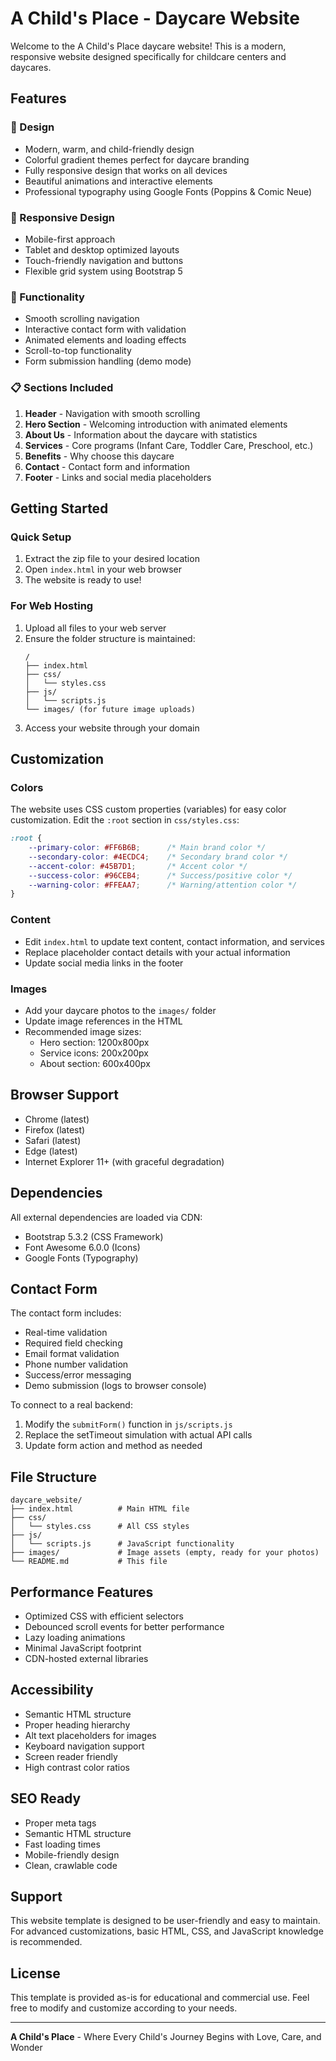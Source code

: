 # A Child's Place - Daycare Website

Welcome to the A Child's Place daycare website! This is a modern, responsive website designed specifically for childcare centers and daycares.

## Features

### 🎨 Design
- Modern, warm, and child-friendly design
- Colorful gradient themes perfect for daycare branding
- Fully responsive design that works on all devices
- Beautiful animations and interactive elements
- Professional typography using Google Fonts (Poppins & Comic Neue)

### 📱 Responsive Design
- Mobile-first approach
- Tablet and desktop optimized layouts
- Touch-friendly navigation and buttons
- Flexible grid system using Bootstrap 5

### 🚀 Functionality
- Smooth scrolling navigation
- Interactive contact form with validation
- Animated elements and loading effects
- Scroll-to-top functionality
- Form submission handling (demo mode)

### 📋 Sections Included
1. **Header** - Navigation with smooth scrolling
2. **Hero Section** - Welcoming introduction with animated elements
3. **About Us** - Information about the daycare with statistics
4. **Services** - Core programs (Infant Care, Toddler Care, Preschool, etc.)
5. **Benefits** - Why choose this daycare
6. **Contact** - Contact form and information
7. **Footer** - Links and social media placeholders

## Getting Started

### Quick Setup
1. Extract the zip file to your desired location
2. Open `index.html` in your web browser
3. The website is ready to use!

### For Web Hosting
1. Upload all files to your web server
2. Ensure the folder structure is maintained:
   ```
   /
   ├── index.html
   ├── css/
   │   └── styles.css
   ├── js/
   │   └── scripts.js
   └── images/ (for future image uploads)
   ```
3. Access your website through your domain

## Customization

### Colors
The website uses CSS custom properties (variables) for easy color customization. Edit the `:root` section in `css/styles.css`:

```css
:root {
    --primary-color: #FF6B6B;      /* Main brand color */
    --secondary-color: #4ECDC4;    /* Secondary brand color */
    --accent-color: #45B7D1;       /* Accent color */
    --success-color: #96CEB4;      /* Success/positive color */
    --warning-color: #FFEAA7;      /* Warning/attention color */
}
```

### Content
- Edit `index.html` to update text content, contact information, and services
- Replace placeholder contact details with your actual information
- Update social media links in the footer

### Images
- Add your daycare photos to the `images/` folder
- Update image references in the HTML
- Recommended image sizes:
  - Hero section: 1200x800px
  - Service icons: 200x200px
  - About section: 600x400px

## Browser Support
- Chrome (latest)
- Firefox (latest)
- Safari (latest)
- Edge (latest)
- Internet Explorer 11+ (with graceful degradation)

## Dependencies
All external dependencies are loaded via CDN:
- Bootstrap 5.3.2 (CSS Framework)
- Font Awesome 6.0.0 (Icons)
- Google Fonts (Typography)

## Contact Form
The contact form includes:
- Real-time validation
- Required field checking
- Email format validation
- Phone number validation
- Success/error messaging
- Demo submission (logs to browser console)

To connect to a real backend:
1. Modify the `submitForm()` function in `js/scripts.js`
2. Replace the setTimeout simulation with actual API calls
3. Update form action and method as needed

## File Structure
```
daycare_website/
├── index.html          # Main HTML file
├── css/
│   └── styles.css      # All CSS styles
├── js/
│   └── scripts.js      # JavaScript functionality
├── images/             # Image assets (empty, ready for your photos)
└── README.md           # This file
```

## Performance Features
- Optimized CSS with efficient selectors
- Debounced scroll events for better performance
- Lazy loading animations
- Minimal JavaScript footprint
- CDN-hosted external libraries

## Accessibility
- Semantic HTML structure
- Proper heading hierarchy
- Alt text placeholders for images
- Keyboard navigation support
- Screen reader friendly
- High contrast color ratios

## SEO Ready
- Proper meta tags
- Semantic HTML structure
- Fast loading times
- Mobile-friendly design
- Clean, crawlable code

## Support
This website template is designed to be user-friendly and easy to maintain. For advanced customizations, basic HTML, CSS, and JavaScript knowledge is recommended.

## License
This template is provided as-is for educational and commercial use. Feel free to modify and customize according to your needs.

---

**A Child's Place** - Where Every Child's Journey Begins with Love, Care, and Wonder
